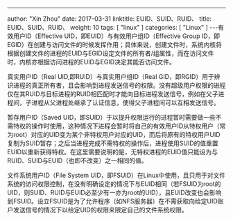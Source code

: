 ---
author: "Xin Zhou"
date: 2017-03-31
linktitle: EUID、SUID、RUID、
title: EUID、SUID、RUID、
weight: 10
tags: [
    "linux"
]
categories: [
    "Linux"
]
---有效用户ID（Effective UID，即EUID）与有效用户组ID（Effective Group ID，即EGID）在创建与访问文件的时候发挥作用；具体来说，创建文件时，系统内核将根据创建文件的进程的EUID与EGID设定文件的所有者/组属性，而在访问文件时，内核亦根据访问进程的EUID与EGID决定其能否访问文件。



真实用户ID（Real UID,即RUID）与真实用户组ID（Real GID，即RGID）用于辨识进程的真正所有者，且会影响到进程发送信号的权限。没有超级用户权限的进程仅在其RUID与目标进程的RUID相匹配时才能向目标进程发送信号，例如在父子进程间，子进程从父进程处继承了认证信息，使得父子进程间可以互相发送信号。



暂存用户ID（Saved UID，即SUID）于以提升权限运行的进程暂时需要做一些不需特权的操作时使用，这种情况下进程会暂时将自己的有效用户ID从特权用户（常为root）对应的UID变为某个非特权用户对应的UID，而后将原有的特权用户UID复制为SUID暂存；之后当进程完成不需特权的操作后，进程使用SUID的值重置EUID以重新获得特权。在这里需要说明的是，无特权进程的EUID值只能设为与RUID、SUID与EUID（也即不改变）之一相同的值。



文件系统用户ID（File System UID，即FSUID）在Linux中使用，且只用于对文件系统的访问权限控制，在没有明确设定的情况下与EUID相同（若FSUID为root的UID，则SUID、RUID与EUID必至少有一亦为root的UID），且EUID改变也会影响到FSUID。设立FSUID是为了允许程序（如NFS服务器）在不需获取向给定UID账户发送信号的情况下以给定UID的权限来限定自己的文件系统权限。
